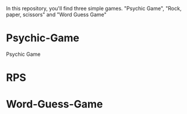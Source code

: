In this repository, you'll find three simple games.
"Psychic Game", "Rock, paper, scissors" and "Word Guess Game"

# Psychic-Game
Psychic Game

# RPS

# Word-Guess-Game 
